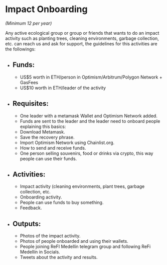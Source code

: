 # Impact Onboarding
*(Minimum 12 per year)*

Any active ecological group or group or friends that wants to do an impact activity such as planting trees, cleaning environments, garbage collection, etc. can reach us and ask for support, the guidelines for this activities are the followings:

- ## Funds:
  - US$5 worth in ETH/person in Optimism/Arbitrum/Polygon Network + GasFees
  - US$10 worth in ETH/leader of the activity

- ## Requisites:
  - One leader with a metamask Wallet and Optimism Network added.
  - Funds are sent to the leader and the leader need to onboard people explaining this basics:
  - Download Metamask.
  - Save the recovery phrase.
  - Import Optimism Network using Chainlist.org.
  - How to send and receive funds.
  - One person selling souvenirs, food or drinks via crypto, this way people can use their funds.

- ## Activities:
  - Impact activity (cleaning environments, plant trees, garbage collection, etc.
  - Onboarding activity.
  - People can use funds to buy something.
  - Feedback.

- ## Outputs:
  - Photos of the impact activity.
  - Photos of people onboarded and using their wallets.
  - People joining ReFI Medellín telegram group and following ReFi Medellín in Socials.
  - Tweets about the activity and results.
